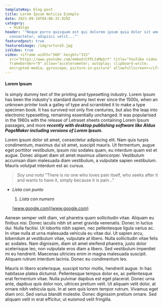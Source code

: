 ```yaml
---
templateKey: blog-post
title: Lorem Ipsum Noticia Ejemplo
date: 2021-09-18T04:06:33.929Z
category:
  - Hidalgo
header: '"Neque porro quisquam est qui dolorem ipsum quia dolor sit amet,
  consectetur, adipisci velit..."'
featuredpost: true
featuredimage: /img/arturo5.jpg
isVideo: true
video: <iframe width="560" height="315"
  src="https://www.youtube.com/embed/CFPLIaMpGrY" title="YouTube video player"
  frameborder="0" allow="accelerometer; autoplay; clipboard-write;
  encrypted-media; gyroscope; picture-in-picture" allowfullscreen></iframe>
---
```

#### Lorem Ipsum

Is simply dummy text of the printing and typesetting industry. Lorem Ipsum has been the industry's standard dummy text ever since the 1500s, when an unknown printer took a galley of type and scrambled it to make a type specimen book. It has survived not only five centuries, but also the leap into electronic typesetting, remaining essentially unchanged. It was popularised in the 1960s with the release of Letraset sheets containing Lorem Ipsum passages, and more ***recently with desktop publishing software like Aldus PageMaker including versions of Lorem Ipsum.***



Lorem ipsum dolor sit amet, consectetur adipiscing elit. Nam quis turpis condimentum, maximus dui sit amet, suscipit mauris. Ut fermentum, augue eget porttitor vestibulum, ipsum nisi sodales quam, eu interdum quam est et augue. Donec aliquet diam sit amet maximus ullamcorper. Vestibulum accumsan diam malesuada diam vestibulum, a vulputate sapien vestibulum. Mauris volutpat interdum est ac cursus.

> *Soy una nota* "There is no one who loves pain itself, who seeks after it and wants to have it, simply because it is pain..."

* *Lista con punto*

  1. *Lista con numero*



  [www.google.com](www.google.com)

Aenean semper velit diam, vel pharetra quam sollicitudin vitae. Aliquam eu finibus nisi. Donec iaculis nibh sit amet gravida venenatis. Donec in luctus dui. Nulla facilisi. Ut lobortis nibh sapien, nec pellentesque ligula varius ac. In vitae nulla at urna malesuada vehicula eu vitae dui. Ut sapien arcu, bibendum at vestibulum vitae, vulputate at libero. Nulla sollicitudin vitae felis ac sodales. Nam dignissim, diam sit amet eleifend pharetra, justo dolor scelerisque leo, non vulputate eros diam a libero. Sed vestibulum imperdiet mi eu hendrerit. Maecenas ultricies enim in magna malesuada suscipit. Aliquam rutrum interdum lacinia. Donec eu condimentum leo.

Mauris in libero scelerisque, suscipit tortor mollis, hendrerit augue. In hac habitasse platea dictumst. Pellentesque tempus dolor ex, ac pellentesque erat fermentum vitae. Nulla pulvinar dapibus est eget placerat. Donec urna ante, dapibus quis dolor non, ultrices pretium velit. Ut aliquam velit dolor, at ornare nibh vehicula quis. In at sem quis lorem tempor rutrum. Vivamus eget diam orci. Sed varius blandit molestie. Donec dignissim pretium ornare. Sed aliquam velit in erat efficitur, ut euismod velit fringilla.